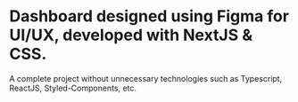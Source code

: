 # Dashboard designed using Figma for UI/UX, developed with NextJS & CSS. 

A complete project without unnecessary technologies such as Typescript, ReactJS, Styled-Components, etc.